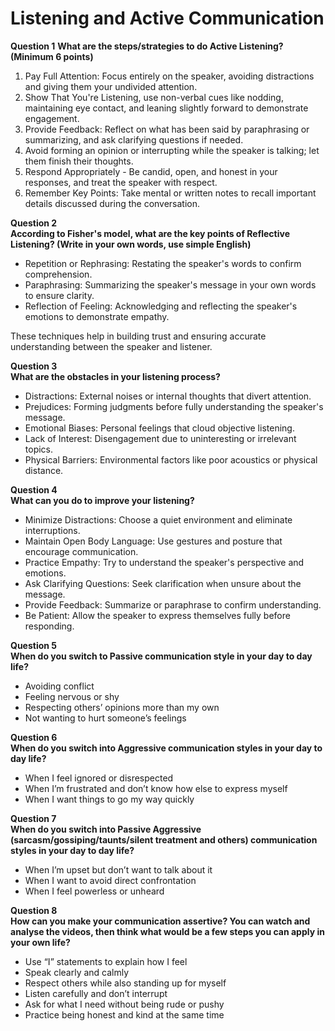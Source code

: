 # Listening and Active Communication

**Question 1**
**What are the steps/strategies to do Active Listening? (Minimum 6 points)**

1. Pay Full Attention: Focus entirely on the speaker, avoiding distractions and giving them your undivided attention.
2. Show That You're Listening, use non-verbal cues like nodding, maintaining eye contact, and leaning slightly forward to demonstrate engagement.
3. Provide Feedback: Reflect on what has been said by paraphrasing or summarizing, and ask clarifying questions if needed.
4. Avoid forming an opinion or interrupting while the speaker is talking; let them finish their thoughts.
5. Respond Appropriately - Be candid, open, and honest in your responses, and treat the speaker with respect.
6. Remember Key Points: Take mental or written notes to recall important details discussed during the conversation.

**Question 2**  
**According to Fisher's model, what are the key points of Reflective Listening? (Write in your own words, use simple English)**

- Repetition or Rephrasing: Restating the speaker's words to confirm comprehension.
- Paraphrasing: Summarizing the speaker's message in your own words to ensure clarity.
- Reflection of Feeling: Acknowledging and reflecting the speaker's emotions to demonstrate empathy.

These techniques help in building trust and ensuring accurate understanding between the speaker and listener.

**Question 3**  
**What are the obstacles in your listening process?**

- Distractions: External noises or internal thoughts that divert attention.  
- Prejudices: Forming judgments before fully understanding the speaker's message.  
- Emotional Biases: Personal feelings that cloud objective listening.  
- Lack of Interest: Disengagement due to uninteresting or irrelevant topics.  
- Physical Barriers: Environmental factors like poor acoustics or physical distance.  

**Question 4**  
**What can you do to improve your listening?**

- Minimize Distractions: Choose a quiet environment and eliminate interruptions.  
- Maintain Open Body Language: Use gestures and posture that encourage communication.  
- Practice Empathy: Try to understand the speaker's perspective and emotions.  
- Ask Clarifying Questions: Seek clarification when unsure about the message.  
- Provide Feedback: Summarize or paraphrase to confirm understanding.  
- Be Patient: Allow the speaker to express themselves fully before responding.  

**Question 5**  
**When do you switch to Passive communication style in your day to day life?**

- Avoiding conflict  
- Feeling nervous or shy  
- Respecting others’ opinions more than my own  
- Not wanting to hurt someone’s feelings  

**Question 6**  
**When do you switch into Aggressive communication styles in your day to day life?**

- When I feel ignored or disrespected  
- When I’m frustrated and don’t know how else to express myself  
- When I want things to go my way quickly  

**Question 7**  
**When do you switch into Passive Aggressive (sarcasm/gossiping/taunts/silent treatment and others) communication styles in your day to day life?**

- When I’m upset but don’t want to talk about it  
- When I want to avoid direct confrontation  
- When I feel powerless or unheard  

**Question 8**  
**How can you make your communication assertive? You can watch and analyse the videos, then think what would be a few steps you can apply in your own life?**

- Use “I” statements to explain how I feel  
- Speak clearly and calmly  
- Respect others while also standing up for myself  
- Listen carefully and don’t interrupt  
- Ask for what I need without being rude or pushy  
- Practice being honest and kind at the same time
  